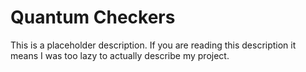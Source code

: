 # Quantum Checkers

This is a placeholder description. If you are reading this description it means I was too lazy to actually describe my project.
